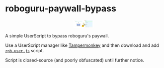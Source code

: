 # roboguru-paywall-bypass

<p align="center">
    <img width="64" src="https://raw.githubusercontent.com/1rens1/roboguru-paywall-bypass/master/thumbnail.png" alt="RPB Thumbnail">
</p>

A simple UserScript to bypass roboguru's paywall.

Use a UserScript manager like [Tampermonkey](https://www.tampermonkey.net/) and then download and add [`rpb.user.js`](https://raw.githubusercontent.com/1rens1/roboguru-paywall-bypass/master/rpb.user.js) script.

Script is closed-source (and poorly obfuscated) until further notice.
